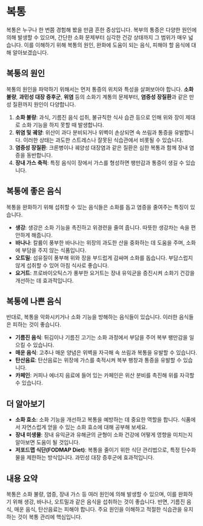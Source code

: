 # 복통

복통은 누구나 한 번쯤 경험해 봤을 만큼 흔한 증상입니다. 복부의 통증은 다양한 원인에 의해 발생할 수 있으며, 간단한 소화 문제부터 심각한 건강 상태까지 그 범위가 매우 넓습니다. 이를 이해하기 위해 복통의 원인, 완화에 도움이 되는 음식, 피해야 할 음식에 대해 알아보겠습니다.

## 복통의 원인

복통의 원인을 파악하기 위해서는 먼저 통증의 위치와 특성을 살펴보아야 합니다. **소화 불량**, **과민성 대장 증후군**, **위염** 등의 소화기 계통의 문제부터, **염증성 장질환**과 같은 만성 질환까지 원인이 다양합니다. 

1. **소화 불량**: 과식, 기름진 음식 섭취, 불규칙한 식사 습관 등으로 인해 위와 장이 제대로 소화 기능을 하지 못할 때 발생합니다.
2. **위염 및 궤양**: 위산이 과다 분비되거나 위벽이 손상되면 속 쓰림과 통증을 유발합니다. 이러한 상태는 과도한 스트레스나 잘못된 식습관에서 비롯될 수 있습니다.
3. **염증성 장질환**: 크론병이나 궤양성 대장염과 같은 질환은 심한 복통과 함께 장내 염증을 동반합니다.
4. **장내 가스 축적**: 특정 음식이 장에서 가스를 형성하면 팽만감과 통증이 생길 수 있습니다.

## 복통에 좋은 음식

복통을 완화하기 위해 섭취할 수 있는 음식들은 소화를 돕고 염증을 줄여주는 특징이 있습니다.

- **생강**: 생강은 소화 기능을 촉진하고 위경련을 줄여 줍니다. 따뜻한 생강차는 속을 편안하게 해줍니다.
- **바나나**: 칼륨이 풍부한 바나나는 위장의 과도한 산을 중화하는 데 도움을 주며, 소화에 부담을 주지 않는 식품입니다.
- **오트밀**: 섬유질이 풍부해 위와 장을 부드럽게 감싸며 소화를 돕습니다. 부담스럽지 않게 섭취할 수 있어 아침 식사로 좋습니다.
- **요거트**: 프로바이오틱스가 풍부한 요거트는 장내 유익균을 증진시켜 소화기 건강을 개선하는 데 효과적입니다.

## 복통에 나쁜 음식

반대로, 복통을 악화시키거나 소화 기능을 방해하는 음식들이 있습니다. 이러한 음식들은 피하는 것이 좋습니다.

- **기름진 음식**: 튀김이나 기름진 고기는 소화 과정에서 부담을 주어 복부 팽만감을 일으킬 수 있습니다.
- **매운 음식**: 고추나 매운 양념은 위벽을 자극해 속 쓰림과 복통을 유발할 수 있습니다.
- **탄산음료**: 탄산음료는 위장에 가스를 축적시켜 복부 팽창과 통증을 유발할 수 있습니다.
- **카페인**: 커피나 에너지 음료에 들어 있는 카페인은 위산 분비를 촉진해 위를 자극할 수 있습니다.

## 더 알아보기

- **소화 효소**: 소화 기능을 개선하고 복통을 예방하는 데 중요한 역할을 합니다. 식품에서 자연스럽게 얻을 수 있는 소화 효소에 대해 공부해 보세요.
- **장내 미생물**: 장내 유익균과 유해균의 균형이 소화 건강에 어떻게 영향을 미치는지 알아보면 도움이 될 것입니다.
- **저포드맵 식단(FODMAP Diet)**: 복통을 줄이기 위한 식단 관리법으로, 특정 탄수화물을 제한하는 방식입니다. 과민성 대장 증후군에 효과적입니다.

## 내용 요약

복통은 소화 불량, 염증, 장내 가스 등 여러 원인에 의해 발생할 수 있으며, 이를 완화하기 위해 생강, 바나나, 오트밀과 같은 음식을 섭취하는 것이 좋습니다. 반면, 기름진 음식, 매운 음식, 탄산음료는 피해야 합니다. 주요 원인을 이해하고 적절한 식습관을 유지하는 것이 복통 관리에 핵심입니다.